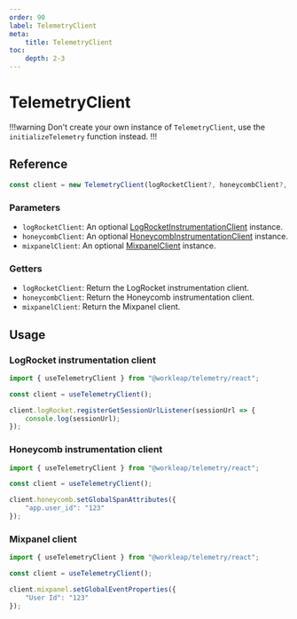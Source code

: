 ```yaml
---
order: 90
label: TelemetryClient
meta:
    title: TelemetryClient
toc:
    depth: 2-3
---
```


# TelemetryClient

!!!warning
Don't create your own instance of `TelemetryClient`, use the `initializeTelemetry` function instead.
!!!

## Reference

```ts
const client = new TelemetryClient(logRocketClient?, honeycombClient?, mixpanelClient?);
```

### Parameters

- `logRocketClient`: An optional [LogRocketInstrumentationClient](../../logrocket/reference/LogRocketInstrumentationClient.md) instance.
- `honeycombClient`: An optional [HoneycombInstrumentationClient](../../honeycomb/reference/HoneycombInstrumentationClient.md) instance.
- `mixpanelClient`: An optional [MixpanelClient](../../mixpanel/reference/MixpanelClient.md) instance.

### Getters

- `logRocketClient`: Return the LogRocket instrumentation client.
- `honeycombClient`: Return the Honeycomb instrumentation client.
- `mixpanelClient`: Return the Mixpanel client.

## Usage

### LogRocket instrumentation client

```ts !#5-7
import { useTelemetryClient } from "@workleap/telemetry/react";

const client = useTelemetryClient();

client.logRocket.registerGetSessionUrlListener(sessionUrl => {
    console.log(sessionUrl);
});
```

### Honeycomb instrumentation client

```ts !#5-7
import { useTelemetryClient } from "@workleap/telemetry/react";

const client = useTelemetryClient();

client.honeycomb.setGlobalSpanAttributes({
    "app.user_id": "123"
});
```

### Mixpanel client

```ts !#5-7
import { useTelemetryClient } from "@workleap/telemetry/react";

const client = useTelemetryClient();

client.mixpanel.setGlobalEventProperties({
    "User Id": "123"
});
```
